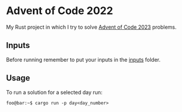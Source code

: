 # Advent of Code 2022

My Rust project in which I try to solve [Advent of Code 2023](https://adventofcode.com/2023/) problems.

## Inputs

Before running remember to put your inputs in the [inputs](inputs/) folder.

## Usage

To run a solution for a selected day run:

```console
foo@bar:~$ cargo run -p day<day_number>
```